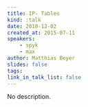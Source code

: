```yaml
---
title: IP- Tables
kind: :talk
date: 2010-12-02
created_at: 2015-07-11
speakers:
    - spyk
    - max
author: Matthias Beyer
slides: false
tags:
link_in_talk_list: false
---
```


No description.
